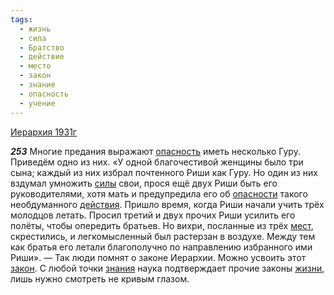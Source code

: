 ```yaml
---
tags:
  - жизнь
  - сила
  - Братство
  - действие
  - место
  - закон
  - знание
  - опасность
  - учение
---
```


[Иерархия 1931г](https://127.0.0.1:4002/agni/1931)

___253___
Многие предания выражают [опасность](../../../tags/#опасность) иметь несколько Гуру. Приведём одно из них. «У одной благочестивой женщины было три сына; каждый из них избрал почтенного Риши как Гуру. Но один из них вздумал умножить [силы](../../../tags/#сила) свои, прося ещё двух Риши быть его руководителями, хотя мать и предупредила его об [опасности](../../../tags/#опасность) такого необдуманного [действия](../../../tags/#действие). Пришло время, когда Риши начали учить трёх молодцов летать. Просил третий и двух прочих Риши усилить его полёты, чтобы опередить братьев. Но вихри, посланные из трёх [мест](../../../tags/#место), скрестились, и легкомысленный был растерзан в воздухе. Между тем как братья его летали благополучно по направлению избранного ими Риши». — Так люди помнят о законе Иерархии. Можно усвоить этот [закон](../../../tags/#закон). С любой точки [знания](../../../tags/#знание) наука подтверждает прочие законы [жизни](../../../tags/#жизнь), лишь нужно смотреть не кривым глазом.   

